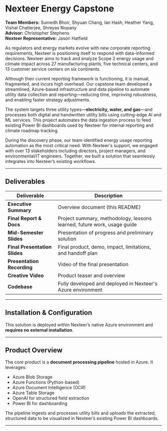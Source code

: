 # Nexteer Energy Capstone

**Team Members:** Sumedh Bhoir, Shyuan Chang, Ian Hash, Heather Yang, Vishal Chatterjee, Shreyas Nopany  
**Advisor:** Christopher Stephens  
**Nexteer Representative:** Jason Hatfield

As regulators and energy markets evolve with new corporate reporting requirements, Nexteer is positioning itself to respond with data-informed decisions. Nexteer aims to track and analyze Scope 2 energy usage and climate impact across 27 manufacturing plants, five technical centers, and 13 customer service centers on six continents.

Although their current reporting framework is functioning, it is manual, fragmented, and incurs high overhead. Our capstone team developed a streamlined, Azure-based infrastructure and data pipeline to automate utility data collection and reporting—reducing time, improving robustness, and enabling faster strategy adjustments.

The system targets three utility types—**electricity, water, and gas**—and processes both digital and handwritten utility bills using cutting-edge AI and ML services. This project automates the data ingestion process to feed existing Power BI dashboards used by Nexteer for internal reporting and climate roadmap tracking.

During the discovery phase, our team identified energy usage reporting automation as the most critical need. With Nexteer's support, we engaged with over 13 stakeholders including directors, project managers, and environmental/IT engineers. Together, we built a solution that seamlessly integrates into Nexteer’s existing workflows.

---

## Deliverables

| Deliverable                    | Description                                                                |
|-------------------------------|-----------------------------------------------------------------------------|
| **Executive Summary**         | Overview document (this README)                                            |
| **Final Report & Docs**       | Project summary, methodology, lessons learned, future work, usage guide    |
| **Mid-Semester Slides**       | Presentation of progress and preliminary solution                          |
| **Final Presentation Slides** | Final product, demo, impact, limitations, and handoff plan                 |
| **Presentation Recording**    | Video of the final presentation                                            |
| **Creative Video**            | Product teaser and overview                                                |
| **Codebase**                  | Fully developed and deployed in Nexteer's Azure environment                |

---

## Installation & Configuration

This solution is deployed within Nexteer’s native Azure environment and **requires no external installation**.

---

## Product Overview

The core product is a **document processing pipeline** hosted in Azure. It leverages:

- Azure Blob Storage
- Azure Functions (Python-based)
- Azure Document Intelligence (OCR)
- Azure Table Storage
- OpenAI for structured field extraction
- Power BI for dashboarding

The pipeline ingests and processes utility bills and uploads the extracted, structured data to be visualized in Nexteer’s existing Power BI dashboards.

---